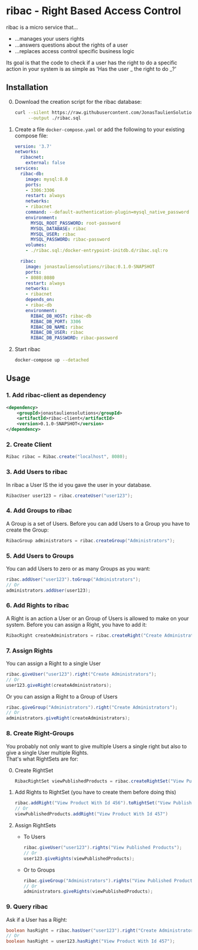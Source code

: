 # ribac - Right Based Access Control
ribac is a micro service that...
* ...manages your users rights
* ...answers questions about the rights of a user
* ...replaces access control specific business logic

Its goal is that the code to check if a user has the right to do a specific action in your system is as simple as 'Has the user _ the right to do _?'

## Installation
0. Download the creation script for the ribac database:
    ```bash
    curl --silent https://raw.githubusercontent.com/JonasTaulienSolutions/ribac/master/ribac.sql \
         --output ./ribac.sql
    ```

0. Create a file `docker-compose.yaml` or add the following to your existing compose file:
    ```yaml
    version: '3.7'
    networks:
      ribacnet:
        external: false
    services:
      ribac-db:
        image: mysql:8.0
        ports:
        - 3306:3306
        restart: always
        networks:
        - ribacnet
        command: --default-authentication-plugin=mysql_native_password
        environment:
          MYSQL_ROOT_PASSWORD: root-password
          MYSQL_DATABASE: ribac
          MYSQL_USER: ribac
          MYSQL_PASSWORD: ribac-password
        volumes:
        - ./ribac.sql:/docker-entrypoint-initdb.d/ribac.sql:ro
    
      ribac:
        image: jonastauliensolutions/ribac:0.1.0-SNAPSHOT
        ports:
        - 8080:8080
        restart: always
        networks:
        - ribacnet
        depends_on:
        - ribac-db
        environment:
          RIBAC_DB_HOST: ribac-db
          RIBAC_DB_PORT: 3306
          RIBAC_DB_NAME: ribac
          RIBAC_DB_USER: ribac
          RIBAC_DB_PASSWORD: ribac-password
    ```

0. Start ribac
    ```bash
    docker-compose up --detached
    ```

## Usage
### 1. Add ribac-client as dependency
```xml
<dependency>
    <groupId>jonastauliensolutions</groupId>
    <artifactId>ribac-client</artifactId>
    <version>0.1.0-SNAPSHOT</version>
</dependency>
```

### 2. Create Client
```java
Ribac ribac = Ribac.create("localhost", 8080);
```

### 3. Add Users to ribac
In ribac a User IS the id you gave the user in your database.
```java
RibacUser user123 = ribac.createUser("user123");
```

### 4. Add Groups to ribac
A Group is a set of Users. Before you can add Users to a Group you have to create the Group:
```java
RibacGroup administrators = ribac.createGroup("Administrators");
```

### 5. Add Users to Groups
You can add Users to zero or as many Groups as you want:
```java
ribac.addUser("user123").toGroup("Administrators");
// Or
administrators.addUser(user123);
```

### 6. Add Rights to ribac
A Right is an action a User or an Group of Users is allowed to make on your system.
Before you can assign a Right, you have to add it:
```java
RibacRight createAdministrators = ribac.createRight("Create Administrators");
```

### 7. Assign Rights
You can assign a Right to a single User
```java
ribac.giveUser("user123").right("Create Administrators");
// Or
user123.giveRight(createAdministrators);
```

Or you can assign a Right to a Group of Users
```java
ribac.giveGroup("Administrators").right("Create Administrators");
// Or
administrators.giveRight(createAdministrators);
```

### 8. Create Right-Groups
You probably not only want to give multiple Users a single right but also to give a single User multiple Rights.  
That's what RightSets are for:

0. Create RightSet
    ```java
    RibacRightSet viewPublishedProducts = ribac.createRightSet("View Published Products");
    ```

0. Add Rights to RightSet (you have to create them before doing this)
    ```java
    ribac.addRight("View Product With Id 456").toRightSet("View Published Products");
    // Or
    viewPublishedProducts.addRight("View Product With Id 457")
    ```

0. Assign RightSets
    * To Users
        ```java
        ribac.giveUser("user123").rights("View Published Products");
        // Or
        user123.giveRights(viewPublishedProducts);
        ```
    * Or to Groups
        ```java
        ribac.giveGroup("Administrators").rights("View Published Products");
        // Or
        administrators.giveRights(viewPublishedProducts);
        ```


### 9. Query ribac
Ask if a User has a Right:
```java
boolean hasRight = ribac.hasUser("user123").right("Create Administrators");
// Or
boolean hasRight = user123.hasRight("View Product With Id 457");
```